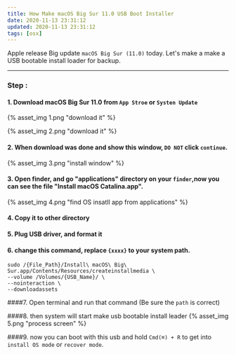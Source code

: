 ```yaml
---
title: How Make macOS Big Sur 11.0 USB Boot Installer
date: 2020-11-13 23:31:12
updated: 2020-11-13 23:31:12
tags: [osx]
---
```


Apple release Big update `macOS Big Sur (11.0)` today.
Let's make a make a USB bootable install loader for backup.

---

### Step :

#### 1. Download macOS Big Sur 11.0 from `App Stroe` or `Systen Update`

{% asset_img 1.png "download it" %}

<!--more-->
{% asset_img 2.png "download it" %}

#### 2. When download was done and show this window, `DO NOT` click `continue`.
{% asset_img 3.png "install window" %}

#### 3. Open finder, and go "applications" directory on your `finder`,now you can see the file "Install macOS Catalina.app".
{% asset_img 4.png "find OS insatll app from applications" %}

#### 4. Copy it to other directory

#### 5. Plug USB driver, and format it

#### 6. change this command, replace `{xxxx}` to your system path.
```
sudo /{File_Path}/Install\ macOS\ Big\ Sur.app/Contents/Resources/createinstallmedia \
--volume /Volumes/{USB_Name}/ \
--nointeraction \
--downloadassets
```

####7. Open terminal and run that command (Be sure the `path` is correct)


####8. then system will start make usb bootable install leader
{% asset_img 5.png "process screen" %}

####9. now you can boot with this usb and hold `Cmd(⌘) + R` to get into `install OS mode` or `recover mode`.
